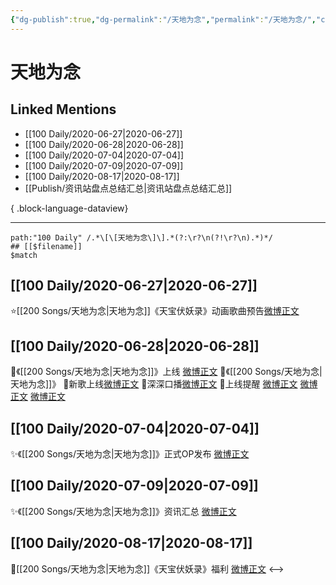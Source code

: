 ```yaml
---
{"dg-publish":true,"dg-permalink":"/天地为念","permalink":"/天地为念/","created":"2023-04-05T22:21:17.000+08:00","updated":"2023-04-10T15:37:28.000+08:00"}
---
```


# 天地为念

## Linked Mentions
- [[100 Daily/2020-06-27\|2020-06-27]]
- [[100 Daily/2020-06-28\|2020-06-28]]
- [[100 Daily/2020-07-04\|2020-07-04]]
- [[100 Daily/2020-07-09\|2020-07-09]]
- [[100 Daily/2020-08-17\|2020-08-17]]
- [[Publish/资讯站盘点总结汇总\|资讯站盘点总结汇总]]

{ .block-language-dataview}

---

```expander
path:"100 Daily" /.*\[\[天地为念\]\].*(?:\r?\n(?!\r?\n).*)*/
## [[$filename]]
$match
```
## [[100 Daily/2020-06-27\|2020-06-27]]
⭐[[200 Songs/天地为念\|天地为念]]《天宝伏妖录》动画歌曲预告[微博正文](https://m.weibo.cn/6466290670/4520521314796718)
## [[100 Daily/2020-06-28\|2020-06-28]]
🌟《[[200 Songs/天地为念\|天地为念]]》上线 [微博正文](https://m.weibo.cn/6466290670/4520762000491959)
🌱《[[200 Songs/天地为念\|天地为念]]》
🌟新歌上线[微博正文](https://m.weibo.cn/6466290670/4520764898417296)
🌟深深口播[微博正文](https://m.weibo.cn/6466290670/4520770875218038)
🌟上线提醒 [微博正文](https://m.weibo.cn/6466290670/4520762301915400) [微博正文](https://m.weibo.cn/6466290670/4520764060345621)
[微博正文](https://m.weibo.cn/6466290670/4520807076098936)
## [[100 Daily/2020-07-04\|2020-07-04]]
✨《[[200 Songs/天地为念\|天地为念]]》正式OP发布 [微博正文](https://m.weibo.cn/6466290670/4522940656717143)
## [[100 Daily/2020-07-09\|2020-07-09]]
✨《[[200 Songs/天地为念\|天地为念]]》资讯汇总 [微博正文](https://m.weibo.cn/6466290670/4524823981952251)
## [[100 Daily/2020-08-17\|2020-08-17]]
🌟[[200 Songs/天地为念\|天地为念]]《天宝伏妖录》福利 [微博正文](https://m.weibo.cn/6466290670/4538890705438335)
<-->